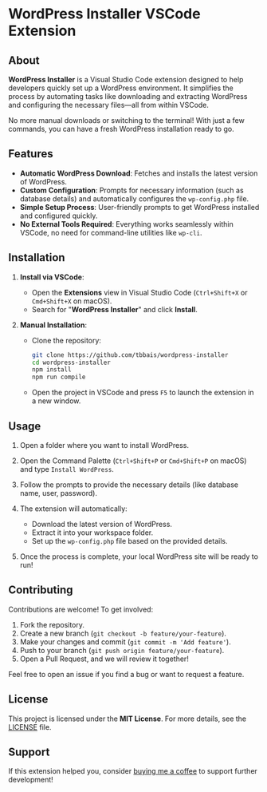 # WordPress Installer VSCode Extension

## About

**WordPress Installer** is a Visual Studio Code extension designed to help developers quickly set up a WordPress environment. It simplifies the process by automating tasks like downloading and extracting WordPress and configuring the necessary files—all from within VSCode.

No more manual downloads or switching to the terminal! With just a few commands, you can have a fresh WordPress installation ready to go.

## Features

- **Automatic WordPress Download**: Fetches and installs the latest version of WordPress.
- **Custom Configuration**: Prompts for necessary information (such as database details) and automatically configures the `wp-config.php` file.
- **Simple Setup Process**: User-friendly prompts to get WordPress installed and configured quickly.
- **No External Tools Required**: Everything works seamlessly within VSCode, no need for command-line utilities like `wp-cli`.

## Installation

1. **Install via VSCode**:
   - Open the **Extensions** view in Visual Studio Code (`Ctrl+Shift+X` or `Cmd+Shift+X` on macOS).
   - Search for "**WordPress Installer**" and click **Install**.

2. **Manual Installation**:
   - Clone the repository:
     ```bash
     git clone https://github.com/tbbais/wordpress-installer
     cd wordpress-installer
     npm install
     npm run compile
     ```

   - Open the project in VSCode and press `F5` to launch the extension in a new window.

## Usage

1. Open a folder where you want to install WordPress.
2. Open the Command Palette (`Ctrl+Shift+P` or `Cmd+Shift+P` on macOS) and type `Install WordPress`.
3. Follow the prompts to provide the necessary details (like database name, user, password).
4. The extension will automatically:
   - Download the latest version of WordPress.
   - Extract it into your workspace folder.
   - Set up the `wp-config.php` file based on the provided details.

5. Once the process is complete, your local WordPress site will be ready to run!

## Contributing

Contributions are welcome! To get involved:

1. Fork the repository.
2. Create a new branch (`git checkout -b feature/your-feature`).
3. Make your changes and commit (`git commit -m 'Add feature'`).
4. Push to your branch (`git push origin feature/your-feature`).
5. Open a Pull Request, and we will review it together!

Feel free to open an issue if you find a bug or want to request a feature.

## License

This project is licensed under the **MIT License**. For more details, see the [LICENSE](./LICENSE) file.

## Support

If this extension helped you, consider [buying me a coffee](https://www.buymeacoffee.com/tbbais) to support further development!
